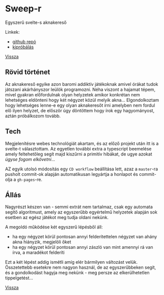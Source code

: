 # Sweep-r 

Egyszerű svelte-s aknakereső

Linkek:
- [github repó](https://github.com/sasszem/sweep-r/)
- [kipróbálás](https://sasszem.github.io/sweep-r/)

[Vissza](prog.md)

## Rövid történet

Az aknakereső egyike azon baromi addiktív játékoknak amivel órákat tudok játszani akárhányszor leülök programozni. Néha viszont a hajamat tépem, mivel gyakran előfordulnak olyan helyzetek amikor konkrétan nem lehetséges eldönteni hogy két négyzet közül melyik akna... Elgondolkoztam hogy lehetséges lenne-e egy olyan aknakeresőt írni amelyben nem fordul elő ilyen helyzet, de először úgy döntöttem hogy írok egy hagyományost, aztán próbálkozom tovább.

## Tech

Megjelenítésre webes technológiát akartam, és az előző projekt után itt is a svelte-t választottam. Az egyetlen további extra a typescript beemelése amely feltehetőleg segít majd kiszűrni a primitív hibákat, de ugye azokat *úgyse fogom elkövetni*...

AZ egyik utolsó módosítás egy `CD workflow` beállítása lett, azaz a `master`-ra pusholt commit-ok alapján automatikusan legyártja a honlapot és commit-olja a `gh-pages`-re.

## Állás

Nagyrészt készen van - semmi extrát nem tartalmaz, csak egy automata segítő algoritmust, amely az egyszerűbb egyértelmű helyzetek alapján sok esetben az egész játékot meg tudja oldani nekünk. 

A megoldó működése két egyszerű lépésből áll: 

- ha egy négyzet körül pontosan annyi felderítettelen négyzet van ahány akna hiányzik, megjelöli őket
- ha egy négyzet körül pontosan annyi zászló van mint amennyi rá van írva, a maradékot felderíti

Ezt a két lépést addig ismétli amíg elér bármilyen változást velük. Összetettebb esetekre nem nagyon használ, de az egyszerűbbeken segít, és a gondolkodást hagyja meg nekünk - meg persze az elkerülhetetlen tippelgetést...

[Vissza](prog.md)
